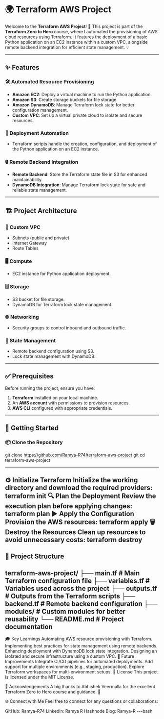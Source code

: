 # 🌍 Terraform AWS Project

Welcome to the **Terraform AWS Project**! 🚀 This project is part of the **Terraform Zero to Hero** course, where I automated the provisioning of AWS cloud resources using Terraform. It features the deployment of a basic Python application on an EC2 instance within a custom VPC, alongside remote backend integration for efficient state management. 💡

---

## ✨ Features

### 🛠️ Automated Resource Provisioning
- **Amazon EC2**: Deploy a virtual machine to run the Python application.  
- **Amazon S3**: Create storage buckets for file storage.  
- **Amazon DynamoDB**: Manage Terraform lock state for better configuration management.  
- **Custom VPC**: Set up a virtual private cloud to isolate and secure resources.  

### 🤖 Deployment Automation
- Terraform scripts handle the creation, configuration, and deployment of the Python application on an EC2 instance.

### 🔒 Remote Backend Integration
- **Remote Backend**: Store the Terraform state file in S3 for enhanced maintainability.  
- **DynamoDB Integration**: Manage Terraform lock state for safe and reliable state management.

---

## 🏗️ Project Architecture

### 🔧 **Custom VPC**
- Subnets (public and private)  
- Internet Gateway  
- Route Tables  

### 🖥️ **Compute**
- EC2 instance for Python application deployment.

### 🗄️ **Storage**
- S3 bucket for file storage.  
- DynamoDB for Terraform lock state management.

### 🌐 **Networking**
- Security groups to control inbound and outbound traffic.

### 📂 **State Management**
- Remote backend configuration using S3.  
- Lock state management with DynamoDB.

---

## ✅ Prerequisites

Before running the project, ensure you have:
1. **Terraform** installed on your local machine.  
2. An **AWS account** with permissions to provision resources.  
3. **AWS CLI** configured with appropriate credentials.

---

## 🚀 Getting Started

### 📦 Clone the Repository

git clone https://github.com/Ramya-R74/terraform-aws-project.git
cd terraform-aws-project

---
⚙️ Initialize Terraform
Initialize the working directory and download the required providers:
terraform init
🔍 Plan the Deployment
Review the execution plan before applying changes:
terraform plan
▶️ Apply the Configuration
Provision the AWS resources:
terraform apply
🗑️ Destroy the Resources
Clean up resources to avoid unnecessary costs:
terraform destroy
---
## 📂 Project Structure
terraform-aws-project/
├── main.tf         # Main Terraform configuration file
├── variables.tf    # Variables used across the project
├── outputs.tf      # Outputs from the Terraform scripts
├── backend.tf      # Remote backend configuration
├── modules/        # Custom modules for better reusability
└── README.md       # Project documentation
---
🎓 Key Learnings
Automating AWS resource provisioning with Terraform.
Implementing best practices for state management using remote backends.
Enhancing deployment with DynamoDB lock state integration.
Designing an isolated and secure infrastructure using a custom VPC.
🚀 Future Improvements
Integrate CI/CD pipelines for automated deployments.
Add support for multiple environments (e.g., staging, production).
Explore Terraform workspaces for multi-environment setups.
📜 License
This project is licensed under the MIT License.

💬 Acknowledgements
A big thanks to Abhishek Veermalla for the excellent Terraform Zero to Hero course and guidance. 🙏

🌐 Connect with Me
Feel free to connect for any questions or collaborations:

GitHub: Ramya-R74
LinkedIn: Ramya R
Hashnode Blog: Ramya-R
---bash




